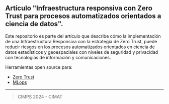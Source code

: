 ## Artículo "Infraestructura responsiva con Zero Trust para procesos automatizados orientados a ciencia de datos".

Este repositorio es parte del artículo que describe cómo la implementación de una Infraestructura Responsiva con la estrategia de Zero Trust, puede reducir riesgos en los procesos automatizados orientados en ciencia de datos estadísticos y geoespaciales con niveles de seguridad y privacidad con tecnologías de información y comunicaciones.

Herramientas open source para:
- <a href="tools-zero-trust.md">Zero Trust</a>
- <a href="MLops.md">MLops</a>

_____________________________

> CIMPS 2024 - CIMAT

